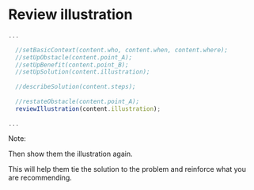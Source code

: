 # Review illustration

```js
...

  //setBasicContext(content.who, content.when, content.where);
  //setUpObstacle(content.point_A);   
  //setUpBenefit(content.point_B);
  //setUpSolution(content.illustration);
  
  //describeSolution(content.steps);
  
  //restateObstacle(content.point_A);
  reviewIllustration(content.illustration);
   
...
```

Note:

Then show them the illustration again. 

This will help them tie the solution to the problem and reinforce what you are recommending.

